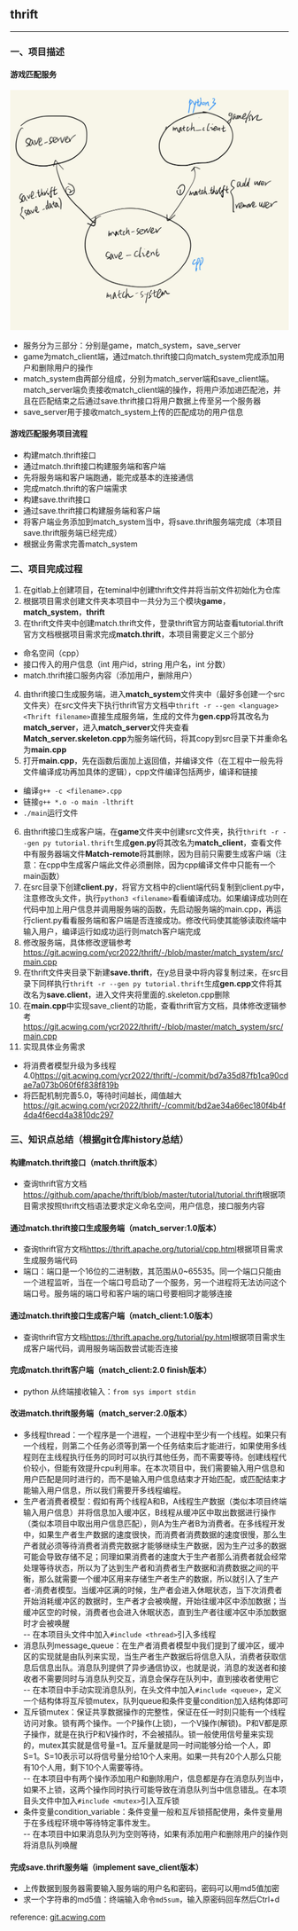 ## thrift

***

### 一、项目描述  

#### 游戏匹配服务

<img src="system.jpg">

- 服务分为三部分：分别是game，match_system，save_server
- game为match_client端，通过match.thrift接口向match_system完成添加用户和删除用户的操作
- match_system由两部分组成，分别为match_server端和save_client端。match_server端负责接收match_client端的操作，将用户添加进匹配池，并且在匹配结束之后通过save.thrift接口将用户数据上传至另一个服务器
- save_server用于接收match_system上传的匹配成功的用户信息

#### 游戏匹配服务项目流程

- 构建match.thrift接口
- 通过match.thrift接口构建服务端和客户端
- 先将服务端和客户端跑通，能完成基本的连接通信
- 完成match.thrift的客户端需求
- 构建save.thrift接口
- 通过save.thrift接口构建服务端和客户端
- 将客户端业务添加到match_system当中，将save.thrift服务端完成（本项目save.thrift服务端已经完成）
- 根据业务需求完善match_system

### 二、项目完成过程

1. 在gitlab上创建项目，在teminal中创建thrift文件并将当前文件初始化为仓库  
2. 根据项目需求创建文件夹本项目中一共分为三个模块**game**，**match_system**，**thrift**  
3. 在thrift文件夹中创建match.thrift文件，登录thrift官方网站查看tutorial.thrift官方文档根据项目需求完成**match.thrift**，本项目需要定义三个部分

* 命名空间（cpp）
* 接口传入的用户信息（int 用户id，string 用户名，int 分数）
* match.thrift接口服务内容（添加用户，删除用户） 

4. 由thrift接口生成服务端，进入**match_system**文件夹中（最好多创建一个src文件夹）在src文件夹下执行thrift官方文档中`thrift -r --gen <language> <Thrift filename>`直接生成服务端，生成的文件为**gen.cpp**将其改名为**match_server**，进入**match_server**文件夹查看**Match_server.skeleton.cpp**为服务端代码，将其copy到src目录下并重命名为**main.cpp**  
5. 打开**main.cpp**，先在函数后面加上返回值，并编译文件（在工程中一般先将文件编译成功再加具体的逻辑），cpp文件编译包括两步，编译和链接

* 编译`g++ -c <filename>.cpp`
* 链接`g++ *.o -o main -lthrift`
* `./main`运行文件

6. 由thrift接口生成客户端，在**game**文件夹中创建src文件夹，执行`thrift -r --gen py tutorial.thrift`生成**gen.py**将其改名为**match_client**，查看文件中有服务器端文件**Match-remote**将其删除，因为目前只需要生成客户端（注意：在cpp中生成客户端此文件必须删除，因为cpp编译文件中只能有一个main函数）  
7. 在src目录下创建**client.py**，将官方文档中的client端代码复制到client.py中，注意修改头文件，执行`python3 <filename>`看看编译成功。如果编译成功则在代码中加上用户信息并调用服务端的函数，先启动服务端的main.cpp，再运行client.py看看服务端和客户端是否连接成功。修改代码使其能够读取终端中输入用户，编译运行如成功运行则match客户端完成
8. 修改服务端，具体修改逻辑参考<https://git.acwing.com/ycr2022/thrift/-/blob/master/match_system/src/main.cpp>
9. 在thrift文件夹目录下新建**save.thrift**，在y总目录中将内容复制过来，在src目录下同样执行`thrift -r --gen py tutorial.thrift`生成**gen.cpp**文件将其改名为**save.client**，进入文件夹将里面的.skeleton.cpp删除
10. 在**main.cpp**中实现save_client的功能，查看thrift官方文档，具体修改逻辑参考<https://git.acwing.com/ycr2022/thrift/-/blob/master/match_system/src/main.cpp>
11. 实现具体业务需求

* 将消费者模型升级为多线程4.0<https://git.acwing.com/ycr2022/thrift/-/commit/bd7a35d87fb1ca90cdae7a073b060f6f838f819b>
* 将匹配机制完善5.0，等待时间越长，阈值越大<https://git.acwing.com/ycr2022/thrift/-/commit/bd2ae34a66ec180f4b4f4da4f6ecd4a3810dc297>

### 三、知识点总结（根据git仓库history总结）

#### 构建match.thrift接口（match.thrift版本）

- 查询thrift官方文档<https://github.com/apache/thrift/blob/master/tutorial/tutorial.thrift>根据项目需求按照thrift文档语法要求定义命名空间，用户信息，接口服务内容

#### 通过match.thrift接口生成服务端（match_server:1.0版本）

- 查询thrift官方文档<https://thrift.apache.org/tutorial/cpp.html>根据项目需求生成服务端代码
- 端口：端口是一个16位的二进制数，其范围从0~65535。同一个端口只能由一个进程监听，当在一个端口号启动了一个服务，另一个进程将无法访问这个端口号。服务端的端口号和客户端的端口号要相同才能够连接

#### 通过match.thrift接口生成客户端（match_client:1.0版本）

- 查询thrift官方文档<https://thrift.apache.org/tutorial/py.html>根据项目需求生成客户端代码，调用服务端函数尝试能否连接

#### 完成match.thrift客户端（match_client:2.0 finish版本）

- python 从终端接收输入：`from sys import stdin`

#### 改进match.thrift服务端（match_server:2.0版本）

- 多线程thread：一个程序是一个进程，一个进程中至少有一个线程。如果只有一个线程，则第二个任务必须等到第一个任务结束后才能进行，如果使用多线程则在主线程执行任务的同时可以执行其他任务，而不需要等待。创建线程代价较小，但能有效提升cpu利用率。在本次项目中，我们需要输入用户信息和用户匹配是同时进行的，而不是输入用户信息结束才开始匹配，或匹配结束才能输入用户信息，所以我们需要开多线程编程。
- 生产者消费者模型：假如有两个线程A和B，A线程生产数据（类似本项目终端输入用户信息）并将信息加入缓冲区，B线程从缓冲区中取出数据进行操作（类似本项目中取出用户信息匹配），则A为生产者B为消费者。在多线程开发中，如果生产者生产数据的速度很快，而消费者消费数据的速度很慢，那么生产者就必须等待消费者消费完数据才能够继续生产数据，因为生产过多的数据可能会导致存储不足；同理如果消费者的速度大于生产者那么消费者就会经常处理等待状态，所以为了达到生产者和消费者生产数据和消费数据之间的平衡，那么就需要一个缓冲区用来存储生产者生产的数据，所以就引入了生产者-消费者模型。当缓冲区满的时候，生产者会进入休眠状态，当下次消费者开始消耗缓冲区的数据时，生产者才会被唤醒，开始往缓冲区中添加数据；当缓冲区空的时候，消费者也会进入休眠状态，直到生产者往缓冲区中添加数据时才会被唤醒  
  -- 在本项目头文件中加入`#include <thread>`引入多线程
- 消息队列message_queue：在生产者消费者模型中我们提到了缓冲区，缓冲区的实现就是由队列来实现，当生产者生产数据后将信息入队，消费者获取信息后信息出队。消息队列提供了异步通信协议，也就是说，消息的发送者和接收者不需要同时与消息队列交互，消息会保存在队列中，直到接收者使用它  
  -- 在本项目中手动实现消息队列，在头文件中加入`#include <queue>`，定义一个结构体将互斥锁mutex，队列queue和条件变量condition加入结构体即可
- 互斥锁mutex：保证共享数据操作的完整性，保证在任一时刻只能有一个线程访问对象。锁有两个操作。一个P操作(上锁)，一个V操作(解锁)。P和V都是原子操作，就是在执行P和V操作时，不会被插队。锁一般使用信号量来实现的，mutex其实就是信号量=1。互斥量就是同一时间能够分给一个人，即S=1。S=10表示可以将信号量分给10个人来用。如果一共有20个人那么只能有10个人用，剩下10个人需要等待。  
  -- 在本项目中有两个操作添加用户和删除用户，信息都是存在消息队列当中，如果不上锁，这两个操作同时执行可能导致在消息队列当中信息错乱。在本项目头文件中加入`#include <mutex>`引入互斥锁
- 条件变量condition_variable：条件变量一般和互斥锁搭配使用，条件变量用于在多线程环境中等待特定事件发生。  
  -- 在本项目中如果消息队列为空则等待，如果有添加用户和删除用户的操作则将消息队列唤醒

#### 完成save.thrift服务端（implement save_client版本）

- 上传数据到服务器需要输入服务端的用户名和密码，密码可以用md5值加密
- 求一个字符串的md5值：终端输入命令`md5sum`，输入原密码回车然后Ctrl+d


reference: [git.acwing.com](https://git.acwing.com/ycr2022/thrift/-/blob/master/readme.md)

